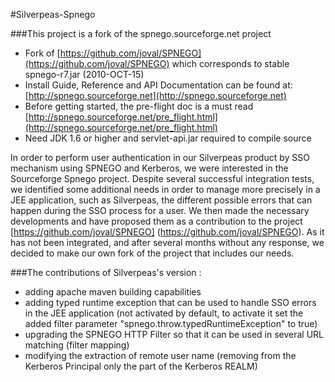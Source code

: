 #Silverpeas-Spnego

###This project is a fork of the spnego.sourceforge.net project
* Fork of [https://github.com/joval/SPNEGO](https://github.com/joval/SPNEGO) which corresponds to stable spnego-r7.jar (2010-OCT-15)
* Install Guide, Reference and API Documentation can be found at: [http://spnego.sourceforge.net](http://spnego.sourceforge.net)
* Before getting started, the pre-flight doc is a must read [http://spnego.sourceforge.net/pre_flight.html](http://spnego.sourceforge.net/pre_flight.html)
* Need JDK 1.6 or higher and servlet-api.jar required to compile source

In order to perform user authentication in our Silverpeas product by SSO mechanism using SPNEGO and Kerberos, we were interested in the Sourceforge Spnego project.
Despite several successful integration tests, we identified some additional needs in order to manage more precisely in a JEE application, such as Silverpeas, the different possible errors that can happen during the SSO process for a user.
We then made ​​the necessary developments and have proposed them as a contribution to the project [https://github.com/joval/SPNEGO] (https://github.com/joval/SPNEGO).
As it has not been integrated, and after several months without any response, we decided to make our own fork of the project that includes our needs.

###The contributions of Silverpeas's version :
* adding apache maven building capabilities
* adding typed runtime exception that can be used to handle SSO errors in the JEE application (not activated by default, to activate it set the added filter parameter "spnego.throw.typedRuntimeException" to true)
* upgrading the SPNEGO HTTP Filter so that it can be used in several URL matching (filter mapping)
* modifying the extraction of remote user name (removing from the Kerberos Principal only the part of the Kerberos REALM)